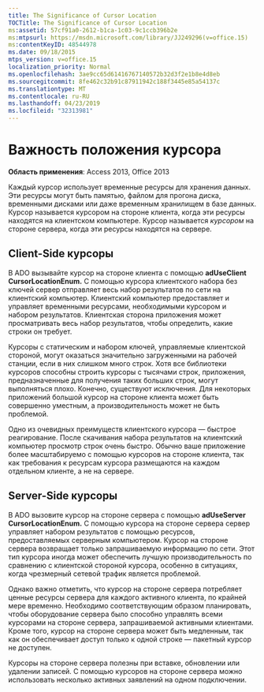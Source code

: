 ```yaml
---
title: The Significance of Cursor Location
TOCTitle: The Significance of Cursor Location
ms:assetid: 57cf91a0-2612-b1ca-1c03-9c1ccb396b2e
ms:mtpsurl: https://msdn.microsoft.com/library/JJ249296(v=office.15)
ms:contentKeyID: 48544978
ms.date: 09/18/2015
mtps_version: v=office.15
localization_priority: Normal
ms.openlocfilehash: 3ae9cc65d61416767140572b32d3f2e1b8e4d8eb
ms.sourcegitcommit: 8fe462c32b91c87911942c188f3445e85a54137c
ms.translationtype: MT
ms.contentlocale: ru-RU
ms.lasthandoff: 04/23/2019
ms.locfileid: "32313981"
---
```

# <a name="significance-of-cursor-location"></a>Важность положения курсора

**Область применения**: Access 2013, Office 2013

Каждый курсор использует временные ресурсы для хранения данных. Эти ресурсы могут быть памятью, файлом для прогона диска, временными дисками или даже временным хранилищем в базе данных. Курсор называется курсором на стороне клиента, когда эти ресурсы находятся на клиентском компьютере.  Курсор называется *курсором* на стороне сервера, когда эти ресурсы находятся на сервере.

## <a name="client-side-cursors"></a>Client-Side курсоры

В ADO вызывайте курсор на стороне клиента с помощью **adUseClient** **CursorLocationEnum.** С помощью курсора клиентского набора без ключей сервер отправляет весь набор результатов по сети на клиентский компьютер. Клиентский компьютер предоставляет и управляет временными ресурсами, необходимыми курсором и набором результатов. Клиентская сторона приложения может просматривать весь набор результатов, чтобы определить, какие строки он требует.

Курсоры с статическим и набором ключей, управляемые клиентской стороной, могут оказаться значительно загруженными на рабочей станции, если в них слишком много строк. Хотя все библиотеки курсоров способны строить курсоры с тысячами строк, приложения, предназначенные для получения таких больших строк, могут выполняться плохо. Конечно, существуют исключения. Для некоторых приложений большой курсор на стороне клиента может быть совершенно уместным, а производительность может не быть проблемой.

Одно из очевидных преимуществ клиентского курсора — быстрое реагирование. После скачивания набора результатов на клиентский компьютер просмотр строк очень быстро. Обычно ваше приложение более масштабируемо с помощью курсоров на стороне клиента, так как требования к ресурсам курсора размещаются на каждом отдельном клиенте, а не на сервере.

## <a name="server-side-cursors"></a>Server-Side курсоры

В ADO вызовите курсор на стороне сервера с помощью **adUseServer** **CursorLocationEnum.** С помощью курсора на стороне сервера сервер управляет набором результатов с помощью ресурсов, предоставляемых серверным компьютером. Курсор на стороне сервера возвращает только запрашиваемую информацию по сети. Этот тип курсора иногда может обеспечить лучшую производительность по сравнению с клиентской стороной курсора, особенно в ситуациях, когда чрезмерный сетевой трафик является проблемой.

Однако важно отметить, что курсор на стороне сервера потребляет ценные ресурсы сервера для каждого активного клиента, по крайней мере временно. Необходимо соответствующим образом планировать, чтобы оборудование сервера было способно управлять всеми курсорами на стороне сервера, запрашиваемой активными клиентами. Кроме того, курсор на стороне сервера может быть медленным, так как он обеспечивает доступ только к одной строке — пакетный курсор не доступен.

Курсоры на стороне сервера полезны при вставке, обновлении или удалении записей. С помощью курсоров на стороне сервера можно использовать несколько активных заявлений на одном подключении.

